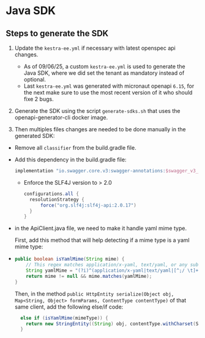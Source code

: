 # Java SDK

## Steps to generate the SDK

1. Update the `kestra-ee.yml` if necessary with latest openspec api changes.

   - As of 09/06/25, a custom `kestra-ee.yml` is used to generate the Java SDK, where we did set the tenant as mandatory instead of optional.
   - Last `kestra-ee.yml` was generated with micronaut openapi `6.15`, for the next make sure to use the most recent version of it who should fixe 2 bugs.
2. Generate the SDK using the script `generate-sdks.sh` that uses the openapi-generator-cli docker image.

3. Then multiples files changes are needed to be done manually in the generated SDK:
  - Remove all `classifier` from the build.gradle file.
  - Add this dependency in the build.gradle file:
    ```groovy
    implementation "io.swagger.core.v3:swagger-annotations:$swagger_v3_annotations_version"
    ```
    - Enforce the SLF4J version to > 2.0
      ```groovy
      configurations.all {
        resolutionStrategy {
            force("org.slf4j:slf4j-api:2.0.17")
        }
      }
      ```
  - in the ApiClient.java file, we need to make it handle yaml mime type.

    First, add this method that will help detecting if a mime type is a yaml mime type:
  - ```java
    public boolean isYamlMime(String mime) {
        // This regex matches application/x-yaml, text/yaml, or any subtype like application/vnd.api+yaml
        String yamlMime = "(?i)^(application/x-yaml|text/yaml|[^;/ \t]+/[^;/ \t]+[+]yaml)[ \t]*(;.*)?$";
        return mime != null && mime.matches(yamlMime);
    }
    ```

    Then, in the method `public HttpEntity serialize(Object obj, Map<String, Object> formParams, ContentType contentType)` of that same client,
    add the following else/if code:
    ```java
      else if (isYamlMime(mimeType)) {
        return new StringEntity((String) obj, contentType.withCharset(StandardCharsets.UTF_8));
      }
      ```
